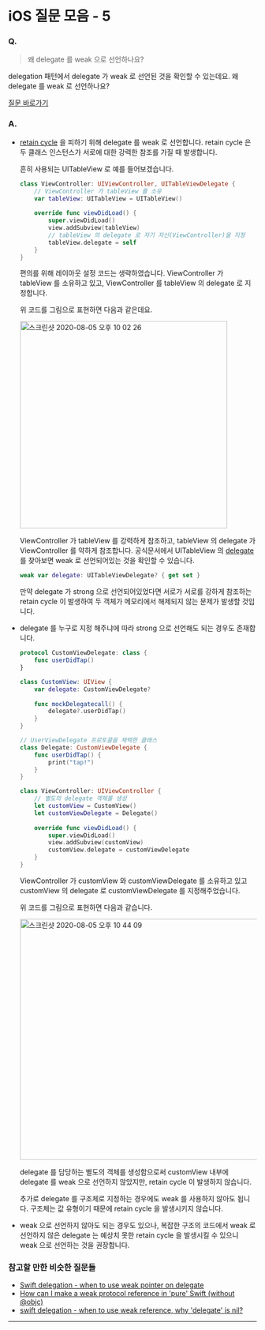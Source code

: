 # iOS 질문 모음 - 5

### Q.

> 왜 delegate 를 weak 으로 선언하나요?

delegation 패턴에서 delegate 가 weak 로 선언된 것을 확인할 수 있는데요. 왜 delegate 를 weak 로 선언하나요?

[질문 바로가기](https://stackoverflow.com/questions/8449040/why-use-weak-pointer-for-delegation)

### A.

* [retain cycle](https://docs.swift.org/swift-book/LanguageGuide/AutomaticReferenceCounting.html#ID51) 을 피하기 위해 delegate 를 weak 로 선언합니다. retain cycle 은 두 클래스 인스턴스가 서로에 대한 강력한 참조를 가질 때 발생합니다.

  흔히 사용되는 UITableView 로 예를 들어보겠습니다. 

  ```swift
  class ViewController: UIViewController, UITableViewDelegate {
      // ViewController 가 tableView 를 소유
      var tableView: UITableView = UITableView()
      
      override func viewDidLoad() {
          super.viewDidLoad()
          view.addSubview(tableView)
          // tableView 의 delegate 로 자기 자신(ViewController)을 지정
          tableView.delegate = self
      }
  }
  
  ```

  편의를 위해 레이아웃 설정 코드는 생략하였습니다. ViewController 가 tableView 를 소유하고 있고, ViewController 를 tableView 의 delegate 로 지정합니다.

  위 코드를 그림으로 표현하면 다음과 같은데요.

  <img width="420" alt="스크린샷 2020-08-05 오후 10 02 26" src="https://user-images.githubusercontent.com/50410213/89417638-e31ba880-d769-11ea-8b63-42df3e364f91.png">

  ViewController 가 tableView 를 강력하게 참조하고, tableView 의 delegate 가 ViewController 를 약하게 참조합니다. 공식문서에서 UITableView 의 [delegate](https://developer.apple.com/documentation/uikit/uitableview/1614894-delegate) 를 찾아보면 weak 로 선언되어있는 것을 확인할 수 있습니다.

  ```swift
  weak var delegate: UITableViewDelegate? { get set }
  ```

  만약 delegate 가 strong 으로 선언되어있었다면 서로가 서로를 강하게 참조하는 retain cycle 이 발생하여 두 객체가 메모리에서 해제되지 않는 문제가 발생할 것입니다.

* delegate 를 누구로 지정 해주냐에 따라 strong 으로 선언해도 되는 경우도 존재합니다.

  ```swift
  protocol CustomViewDelegate: class {
      func userDidTap()
  }
  
  class CustomView: UIView {
      var delegate: CustomViewDelegate?
      
      func mockDelegatecall() {
          delegate?.userDidTap()
      }
  }
  
  // UserViewDelegate 프로토콜을 채택한 클래스
  class Delegate: CustomViewDelegate {
      func userDidTap() {
          print("tap!")
      }
  }
  
  class ViewController: UIViewController {
      // 별도의 delegate 객체를 생성
      let customView = CustomView()
      let customViewDelegate = Delegate()
      
      override func viewDidLoad() {
          super.viewDidLoad()
          view.addSubview(customView)
          customView.delegate = customViewDelegate
      }
  }
  ```

  ViewController 가 customView 와 customViewDelegate 를 소유하고 있고 customView 의 delegate 로 customViewDelegate 를 지정해주었습니다.

  위 코드를 그림으로 표현하면 다음과 같습니다.

  <img width="488" alt="스크린샷 2020-08-05 오후 10 44 09" src="https://user-images.githubusercontent.com/50410213/89420438-aea9eb80-d76d-11ea-917a-23051dfc29ab.png">

  delegate 를 담당하는 별도의 객체를 생성함으로써 customView 내부에 delegate 를 weak 으로 선언하지 않았지만, retain cycle 이 발생하지 않습니다. 

  추가로 delegate 를 구조체로 지정하는 경우에도 weak 를 사용하지 않아도 됩니다. 구조체는 값 유형이기 때문에 retain cycle 을 발생시키지 않습니다.

* weak 으로 선언하지 않아도 되는 경우도 있으나, 복잡한 구조의 코드에서 weak 로 선언하지 않은 delegate 는 예상치 못한 retain cycle 을 발생시킬 수 있으니 weak 으로 선언하는 것을 권장합니다.

### 참고할 만한 비슷한 질문들

* [Swift delegation - when to use weak pointer on delegate](https://stackoverflow.com/questions/30056526/swift-delegation-when-to-use-weak-pointer-on-delegate?rq=1)
* [How can I make a weak protocol reference in 'pure' Swift (without @objc)](https://stackoverflow.com/questions/24066304/how-can-i-make-a-weak-protocol-reference-in-pure-swift-without-objc)
* [swift delegation - when to use weak reference, why 'delegate' is nil?](https://stackoverflow.com/questions/34611873/swift-delegation-when-to-use-weak-reference-why-delegate-is-nil)

-----

